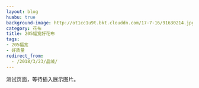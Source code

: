 ```yaml
---
layout: blog
huabu: true
background-image: http://ot1cc1u9t.bkt.clouddn.com/17-7-16/91630214.jpg
category: 花布
title: 205幅宽好花布
tags:
- 205幅宽
- 好质量
redirect_from:
  - /2018/3/23/晶绒/
---
```


测试页面，等待插入展示图片。

